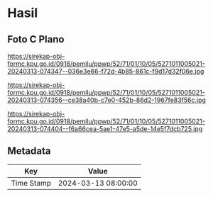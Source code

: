 # Hasil

## Foto C Plano

https://sirekap-obj-formc.kpu.go.id/0918/pemilu/ppwp/52/71/01/10/05/5271011005021-20240313-074347--036e3e66-f72d-4b85-861c-f9d17d32f06e.jpg

https://sirekap-obj-formc.kpu.go.id/0918/pemilu/ppwp/52/71/01/10/05/5271011005021-20240313-074356--ce38a40b-c7e0-452b-86d2-1967fe83f56c.jpg

https://sirekap-obj-formc.kpu.go.id/0918/pemilu/ppwp/52/71/01/10/05/5271011005021-20240313-074404--f6a66cea-5ae1-47e5-a5de-14e5f7dcb725.jpg


## Metadata

| Key        | Value               |
| ---------- | ------------------- |
| Time Stamp | 2024-03-13 08:00:00 |



